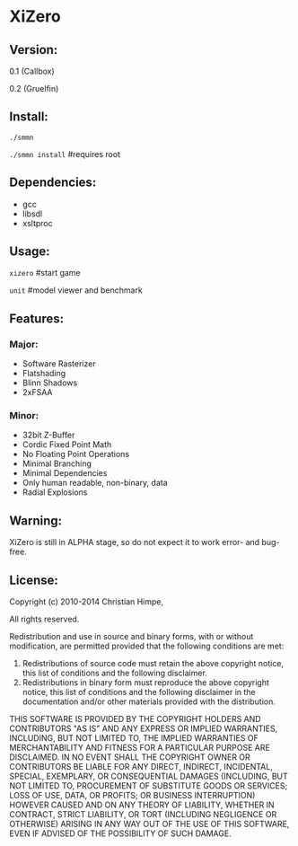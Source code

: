 XiZero
======

## Version:

0.1 (Callbox)

0.2 (Gruelfin)

## Install:

``./smmn``

``./smmn install`` #requires root 

## Dependencies:

+ gcc
+ libsdl
+ xsltproc

## Usage:

``xizero``	#start game

``unit``	#model viewer and benchmark

## Features:

### Major:

+ Software Rasterizer
+ Flatshading
+ Blinn Shadows
+ 2xFSAA

### Minor:

+ 32bit Z-Buffer
+ Cordic Fixed Point Math
+ No Floating Point Operations
+ Minimal Branching
+ Minimal Dependencies
+ Only human readable, non-binary, data
+ Radial Explosions

## Warning:

XiZero is still in ALPHA stage, so do not expect it to work error- and bug-free.

## License:

Copyright (c) 2010-2014 Christian Himpe,

All rights reserved.

Redistribution and use in source and binary forms, with or without modification, 
are permitted provided that the following conditions are met:

1. Redistributions of source code must retain the above copyright notice, 
   this list of conditions and the following disclaimer.
2. Redistributions in binary form must reproduce the above copyright notice, 
   this list of conditions and the following disclaimer in the documentation 
   and/or other materials provided with the distribution.

THIS SOFTWARE IS PROVIDED BY THE COPYRIGHT HOLDERS AND CONTRIBUTORS "AS IS" AND 
ANY EXPRESS OR IMPLIED WARRANTIES, INCLUDING, BUT NOT LIMITED TO, THE IMPLIED 
WARRANTIES OF MERCHANTABILITY AND FITNESS FOR A PARTICULAR PURPOSE ARE DISCLAIMED. 
IN NO EVENT SHALL THE COPYRIGHT OWNER OR CONTRIBUTORS BE LIABLE FOR ANY DIRECT, 
INDIRECT, INCIDENTAL, SPECIAL, EXEMPLARY, OR CONSEQUENTIAL DAMAGES (INCLUDING, BUT 
NOT LIMITED TO, PROCUREMENT OF SUBSTITUTE GOODS OR SERVICES; LOSS OF USE, DATA, OR 
PROFITS; OR BUSINESS INTERRUPTION) HOWEVER CAUSED AND ON ANY THEORY OF LIABILITY, 
WHETHER IN CONTRACT, STRICT LIABILITY, OR TORT (INCLUDING NEGLIGENCE OR OTHERWISE) 
ARISING IN ANY WAY OUT OF THE USE OF THIS SOFTWARE, EVEN IF ADVISED OF THE POSSIBILITY 
OF SUCH DAMAGE.

